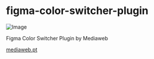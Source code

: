 # figma-color-switcher-plugin
![Image](https://mediaweb.pt/projects/figma/icon_small.png) 


Figma Color Switcher Plugin by Mediaweb

[mediaweb.pt](https://mediaweb.pt)


